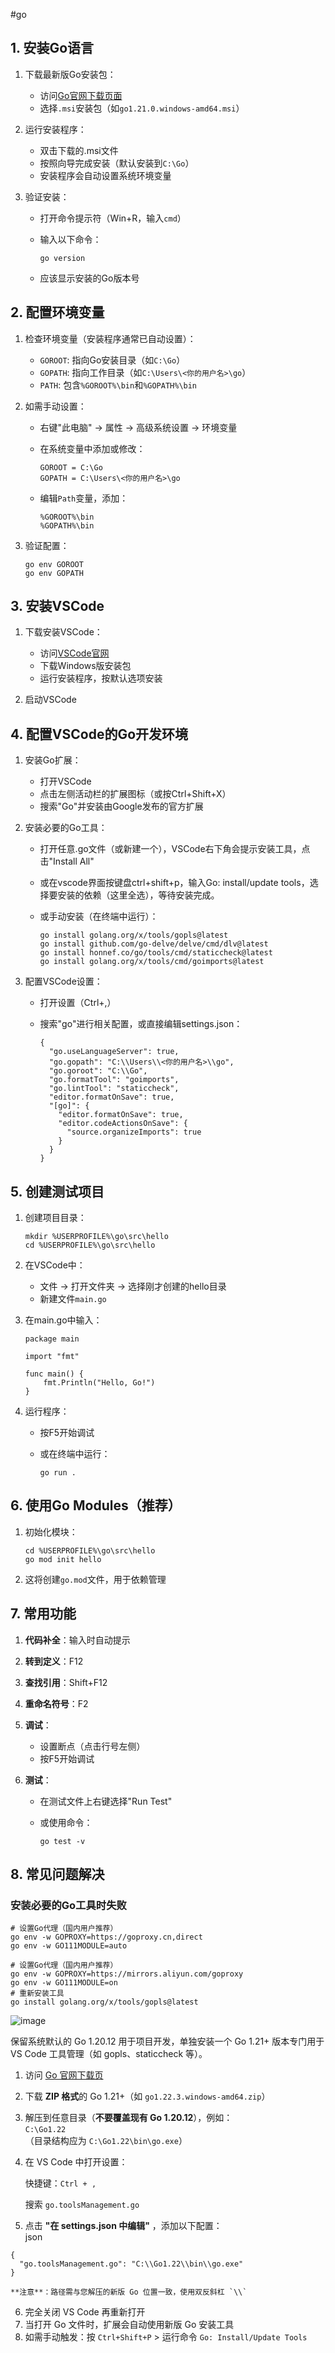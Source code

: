 #go 

## 1. 安装Go语言

1. 下载最新版Go安装包：

    - 访问[Go官网下载页面](https://go.dev/dl/)
    - 选择`.msi`​安装包（如`go1.21.0.windows-amd64.msi`​）
2. 运行安装程序：

    - 双击下载的.msi文件
    - 按照向导完成安装（默认安装到`C:\Go`​）
    - 安装程序会自动设置系统环境变量
3. 验证安装：

    - 打开命令提示符（Win+R，输入`cmd`​）
    - 输入以下命令：

      ```
      go version
      ```
    - 应该显示安装的Go版本号

## 2. 配置环境变量

1. 检查环境变量（安装程序通常已自动设置）：

    - ​`GOROOT`​: 指向Go安装目录（如`C:\Go`​）
    - ​`GOPATH`​: 指向工作目录（如`C:\Users\<你的用户名>\go`​）
    - ​`PATH`​: 包含`%GOROOT%\bin`​和`%GOPATH%\bin`​
2. 如需手动设置：

    - 右键"此电脑" → 属性 → 高级系统设置 → 环境变量
    - 在系统变量中添加或修改：

      ```
      GOROOT = C:\Go
      GOPATH = C:\Users\<你的用户名>\go
      ```
    - 编辑`Path`​变量，添加：

      ```
      %GOROOT%\bin
      %GOPATH%\bin
      ```
3. 验证配置：

    ```
    go env GOROOT
    go env GOPATH
    ```

## 3. 安装VSCode

1. 下载安装VSCode：

    - 访问[VSCode官网](https://code.visualstudio.com/)
    - 下载Windows版安装包
    - 运行安装程序，按默认选项安装
2. 启动VSCode

## 4. 配置VSCode的Go开发环境

1. 安装Go扩展：

    - 打开VSCode
    - 点击左侧活动栏的扩展图标（或按Ctrl+Shift+X）
    - 搜索"Go"并安装由Google发布的官方扩展
2. 安装必要的Go工具：

    - 打开任意.go文件（或新建一个），VSCode右下角会提示安装工具，点击"Install All"
    - 或在vscode界面按键盘ctrl+shift+p，输入Go: install/update tools，选择要安装的依赖（这里全选），等待安装完成。
    - 或手动安装（在终端中运行）：

      ```
      go install golang.org/x/tools/gopls@latest
      go install github.com/go-delve/delve/cmd/dlv@latest
      go install honnef.co/go/tools/cmd/staticcheck@latest
      go install golang.org/x/tools/cmd/goimports@latest
      ```
3. 配置VSCode设置：

    - 打开设置（Ctrl+,）
    - 搜索"go"进行相关配置，或直接编辑settings.json：

      ```
      {
        "go.useLanguageServer": true,
        "go.gopath": "C:\\Users\\<你的用户名>\\go",
        "go.goroot": "C:\\Go",
        "go.formatTool": "goimports",
        "go.lintTool": "staticcheck",
        "editor.formatOnSave": true,
        "[go]": {
          "editor.formatOnSave": true,
          "editor.codeActionsOnSave": {
            "source.organizeImports": true
          }
        }
      }
      ```

## 5. 创建测试项目

1. 创建项目目录：

    ```
    mkdir %USERPROFILE%\go\src\hello
    cd %USERPROFILE%\go\src\hello
    ```
2. 在VSCode中：

    - 文件 → 打开文件夹 → 选择刚才创建的hello目录
    - 新建文件`main.go`​
3. 在main.go中输入：

    ```
    package main

    import "fmt"

    func main() {
        fmt.Println("Hello, Go!")
    }
    ```
4. 运行程序：

    - 按F5开始调试
    - 或在终端中运行：

      ```
      go run .
      ```

## 6. 使用Go Modules（推荐）

1. 初始化模块：

    ```
    cd %USERPROFILE%\go\src\hello
    go mod init hello
    ```
2. 这将创建`go.mod`​文件，用于依赖管理

## 7. 常用功能

1. **代码补全**：输入时自动提示
2. **转到定义**：F12
3. **查找引用**：Shift+F12
4. **重命名符号**：F2
5. **调试**：

    - 设置断点（点击行号左侧）
    - 按F5开始调试
6. **测试**：

    - 在测试文件上右键选择"Run Test"
    - 或使用命令：

      ```
      go test -v
      ```

## 8. 常见问题解决

### 安装必要的Go工具时失败

```
# 设置Go代理（国内用户推荐）
go env -w GOPROXY=https://goproxy.cn,direct
go env -w GO111MODULE=auto

# 设置Go代理（国内用户推荐）
go env -w GOPROXY=https://mirrors.aliyun.com/goproxy
go env -w GO111MODULE=on
# 重新安装工具
go install golang.org/x/tools/gopls@latest
```

![image](image-20250529153933-5llne6q.png)​

保留系统默认的 Go 1.20.12 用于项目开发，单独安装一个 Go 1.21+ 版本专门用于 VS Code 工具管理（如 gopls、staticcheck 等）。

1. 访问 [Go 官网下载页](https://go.dev/dl/)
2. 下载 **ZIP 格式**的 Go 1.21+（如 `go1.22.3.windows-amd64.zip`​）
3. 解压到任意目录（**不要覆盖现有 Go 1.20.12**），例如：  
    ​`C:\Go1.22`​  
    （目录结构应为 `C:\Go1.22\bin\go.exe`​）
4. 在 VS Code 中打开设置：

    快捷键：`Ctrl + ,`​

    搜索 `go.toolsManagement.go`​

5. 点击  **"在 settings.json 中编辑"** ，添加以下配置：  
    json

```
{
  "go.toolsManagement.go": "C:\\Go1.22\\bin\\go.exe"
}
```

	**注意**：路径需与您解压的新版 Go 位置一致，使用双反斜杠 `\\`​

6. 完全关闭 VS Code 再重新打开
7. 当打开 Go 文件时，扩展会自动使用新版 Go 安装工具
8. 如需手动触发：按 `Ctrl+Shift+P`​ \> 运行命令 `Go: Install/Update Tools`​

‍
